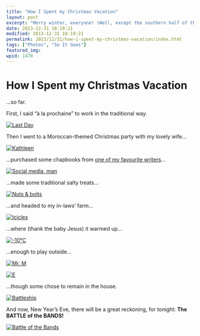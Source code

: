 ```yaml
---
title: "How I Spent my Christmas Vacation"
layout: post
excerpt: "Merry winter, everyone! (Well, except the southern half of the world. Merry summer to you.)"
date: 2013-12-31 18:19:21
modified: 2013-12-31 18:19:21
permalink: 2013/12/31/how-i-spent-my-christmas-vacation/index.html
tags: ["Photos", "So It Goes"]
featured_img: 
wpid: 1470
---
```


# How I Spent my Christmas Vacation

…so far.

First, I said “à la prochaine” to work in the traditional way.

[![Last Day](https://live.staticflickr.com/7445/11525109816_740da4d48b.jpg)](http://www.flickr.com/photos/pj/11525109816/)

Then I went to a Moroccan-themed Christmas party with my lovely wife…

[![Kathleen](https://live.staticflickr.com/3833/11499009455_4fc71c4027.jpg)](http://www.flickr.com/photos/pj/11499009455/)

…purchased some chapbooks from [one of my favourite writers](http://floggingbabel.blogspot.com/)…

[![Social media, man](https://live.staticflickr.com/5508/11439583433_1ebe2a41c9.jpg)](http://www.flickr.com/photos/pj/11439583433/)

…made some traditional salty treats…

[![Nuts & bolts](https://live.staticflickr.com/3777/11525112206_f65f12568a_z.jpg)](http://www.flickr.com/photos/pj/11525112206/)

…and headed to my in-laws’ farm…

[![Icicles](https://live.staticflickr.com/7302/11596557313_edd7fbc09a.jpg)](http://www.flickr.com/photos/pj/11596557313/)

…where (thank the baby Jesus) it warmed up…

[![-10°C](https://live.staticflickr.com/7364/11597130936_4f007a64e2.jpg)](http://www.flickr.com/photos/pj/11597130936/)

…enough to play outside…

[![Mr. M](https://live.staticflickr.com/2815/11596549793_95d7b9c18b.jpg)](http://www.flickr.com/photos/pj/11596549793/)

[![E](https://live.staticflickr.com/7311/11596680694_3d0251b58f.jpg)](http://www.flickr.com/photos/pj/11596680694/)

…though some chose to remain in the house.

[![Battleship](https://live.staticflickr.com/3794/11596552963_a703f1fbc9.jpg)](http://www.flickr.com/photos/pj/11596552963/)

And now, New Year’s Eve, there will be a great reckoning, for tonight: **The BATTLE of the BANDS!**

[![Battle of the Bands](https://live.staticflickr.com/3746/11660396214_eb2195481e_z.jpg)](http://www.flickr.com/photos/pj/11660396214/)